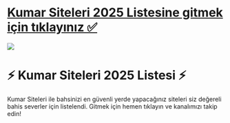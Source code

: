 # <a href="https://heylink.me/GirisTikla"> Kumar Siteleri 2025 Listesine gitmek için tıklayınız ✅</a>
<a href="https://heylink.me/GirisTikla"><img src="https://i.imgur.com/Ary6AbY.png"></a>

# ⚡ Kumar Siteleri 2025 Listesi ⚡
Kumar Siteleri ile bahsinizi en güvenli yerde yapacağınız siteleri siz değereli bahis severler için listelendi. Gitmek için hemen tıklayın ve kanalımızı takip edin!
